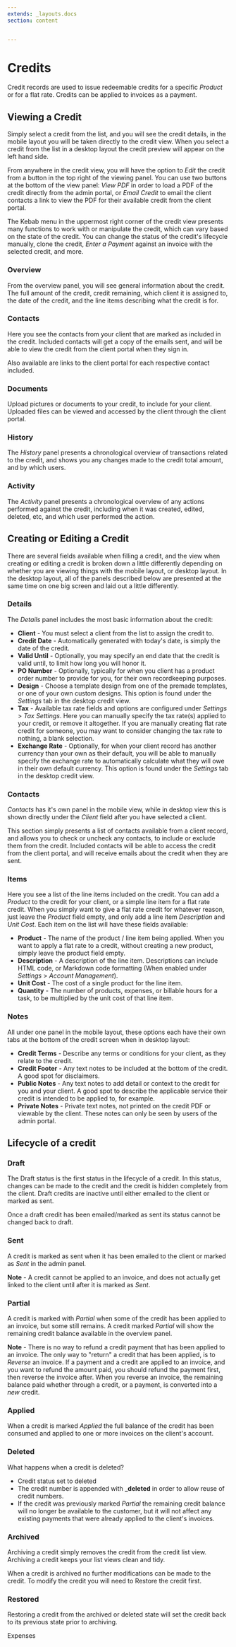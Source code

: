 ```yaml
---
extends: _layouts.docs 
section: content


---
```


# Credits

Credit records are used to issue redeemable credits for a specific *Product* or for a flat rate. Credits can be applied to invoices as a payment.

## Viewing a Credit

Simply select a credit from the list, and you will see the credit details, in the mobile layout you will be taken directly to the credit view.  When you select a credit from the list in a desktop layout the credit preview will appear on the left hand side.

From anywhere in the credit view, you will have the option to *Edit* the credit from a button in the top right of the viewing panel.  You can use two buttons at the bottom of the view panel: *View PDF* in order to load a PDF of the credit directly from the admin portal, or *Email Credit* to email the client contacts a link to view the PDF for their available credit from the client portal.

The Kebab menu in the uppermost right corner of the credit view presents many functions to work with or manipulate the credit, which can vary based on the state of the credit.  You can change the status of the credit's lifecycle manually, clone the credit, *Enter a Payment* against an invoice with the selected credit, and more.	

### Overview

From the overview panel, you will see general information about the credit.  The full amount of the credit, credit remaining, which client it is assigned to, the date of the credit, and the line items describing what the credit is for.

### Contacts

Here you see the contacts from your client that are marked as included in the credit.  Included contacts will get a copy of the emails sent, and will be able to view the credit from the client portal when they sign in.

Also available are links to the client portal for each respective contact included.

### Documents

Upload pictures or documents to your credit, to include for your client.  Uploaded files can be viewed and accessed by the client through the client portal.

### History

The *History* panel presents a chronological overview of transactions related to the credit, and shows you any changes made to the credit total amount, and by which users.

### Activity

The *Activity* panel presents a chronological overview of any actions performed against the credit, including when it was created, edited, deleted, etc, and which user performed the action.

## Creating or Editing a Credit

There are several fields available when filling a credit, and the view when creating or editing a credit is broken down a little differently depending on whether you are viewing things with the mobile layout, or desktop layout.  In the desktop layout, all of the panels described below are presented at the same time on one big screen and laid out a little differently.

### Details

The *Details* panel includes the most basic information about the credit:

* **Client** - You must select a client from the list to assign the credit to.
* **Credit Date** - Automatically generated with today's date, is simply the date of the credit.
* **Valid Until** - Optionally, you may specify an end date that the credit is valid until, to limit how long you will honor it.
* **PO Number** - Optionally, typically for when you client has a product order number to provide for you, for their own recordkeeping purposes.
* **Design** - Choose a template design from one of the premade templates, or one of your own custom designs.  This option is found under the *Settings* tab in the desktop credit view.
* **Tax** - Available tax rate fields and options are configured under *Settings* > *Tax Settings*.  Here you can manually specify the tax rate(s) applied to your credit, or remove it altogether.  If you are manually creating flat rate credit for someone, you may want to consider changing the tax rate to nothing, a blank selection.
* **Exchange Rate** - Optionally, for when your client record has another currency than your own as their default, you will be able to manually specify the exchange rate to automatically calculate what they will owe in their own default currency.  This option is found under the *Settings* tab in the desktop credit view.

### Contacts

*Contacts* has it's own panel in the mobile view, while in desktop view this is shown directly under the *Client* field after you have selected a client.  

This section simply presents a list of contacts available from a client record, and allows you to check or uncheck any contacts, to include or exclude them from the credit.  Included contacts will be able to access the credit from the client portal, and will receive emails about the credit when they are sent.

### Items

Here you see a list of the line items included on the credit.  You can add a *Product* to the credit for your client, or a simple line item for a flat rate credit.  When you simply want to give a flat rate credit for whatever reason, just leave the *Product* field empty, and only add a line item *Description* and *Unit Cost*.  Each item on the list will have these fields available:

* **Product** - The name of the product / line item being applied.  When you want to apply a flat rate to a credit, without creating a new product, simply leave the product field empty.
* **Description** - A description of the line item.  Descriptions can include HTML code, or Markdown code formatting (When enabled under *Settings* > *Account Management*).
* **Unit Cost** - The cost of a single product for the line item.
* **Quantity** - The number of products, expenses, or billable hours for a task, to be multiplied by the unit cost of that line item.

### Notes

All under one panel in the mobile layout, these options each have their own tabs at the bottom of the credit screen when in desktop layout:

* **Credit Terms** - Describe any terms or conditions for your client, as they relate to the credit.
* **Credit Footer** - Any text notes to be included at the bottom of the credit.  A good spot for disclaimers.
* **Public Notes** - Any text notes to add detail or context to the credit for you and your client.  A good spot to describe the applicable service their credit is intended to be applied to, for example.
* **Private Notes** - Private text notes, not printed on the credit PDF or viewable by the client.  These notes can only be seen by users of the admin portal.

## Lifecycle of a credit

### Draft

The Draft status is the first status in the lifecycle of a credit. In this status, changes can be made to the credit and the credit is hidden completely from the client. Draft credits are inactive until either emailed to the client or marked as sent.

<x-warning>
Once a draft credit has been emailed/marked as sent its status cannot be changed back to draft.
</x-warning>

### Sent

A credit is marked as sent when it has been emailed to the client or marked as *Sent* in the admin panel.  

**Note** - A credit cannot be applied to an invoice, and does not actually get linked to the client until after it is marked as *Sent*.

### Partial

A credit is marked with *Partial* when some of the credit has been applied to an invoice, but some still remains.  A credit marked *Partial* will show the remaining credit balance available in the overview panel.

**Note** - There is no way to refund a credit payment that has been applied to an invoice.  The only way to "return" a credit that has been applied, is to *Reverse* an invoice.  If a payment and a credit are applied to an invoice, and you want to refund the amount paid, you should refund the payment first, then reverse the invoice after.  When you reverse an invoice, the remaining balance paid whether through a credit, or a payment, is converted into a *new* credit.  

### Applied

When a credit is marked *Applied* the full balance of the credit has been consumed and applied to one or more invoices on the client's account.

### Deleted

What happens when a credit is deleted?

* Credit status set to deleted
* The credit number is appended with <b>_deleted</b> in order to allow reuse of credit numbers.
* If the credit was previously marked *Partial* the remaining credit balance will no longer be available to the customer, but it will not affect any existing payments that were already applied to the client's invoices.

### Archived

Archiving a credit simply removes the credit from the credit list view. Archiving a credit keeps your list views clean and tidy.

<x-warning>
When a credit is archived no further modifications can be made to the credit. To modify the credit you will need to Restore the credit first.
</x-warning>

### Restored

Restoring a credit from the archived or deleted state will set the credit back to its previous state prior to archiving.

<x-next url=/docs/expenses>Expenses</x-next>